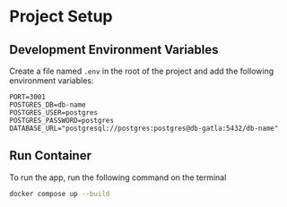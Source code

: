 # Project Setup

## Development Environment Variables

Create a file named `.env` in the root of the project and add the following environment variables:

```env
PORT=3001
POSTGRES_DB=db-name
POSTGRES_USER=postgres
POSTGRES_PASSWORD=postgres
DATABASE_URL="postgresql://postgres:postgres@db-gatla:5432/db-name"
```
## Run Container

To run the app, run the following command on the terminal

```bash
docker compose up --build
```
